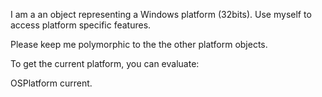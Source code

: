 I am a an object representing a Windows platform (32bits). 
Use myself to access platform specific features.

Please keep me polymorphic to the the other platform objects.

To get the current platform, you can evaluate:

OSPlatform current.